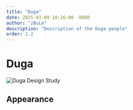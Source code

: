 ```yaml
---
title: "Duga"
date: 2025-01-09 18:26:00 -0800
author: "zBuLe"
description: "Description of the Duga people"
order: 2.2
---
```


# Duga

![Duga Design Study](/images/duga_design_study.png "Duga Design Study")  

## Appearance

